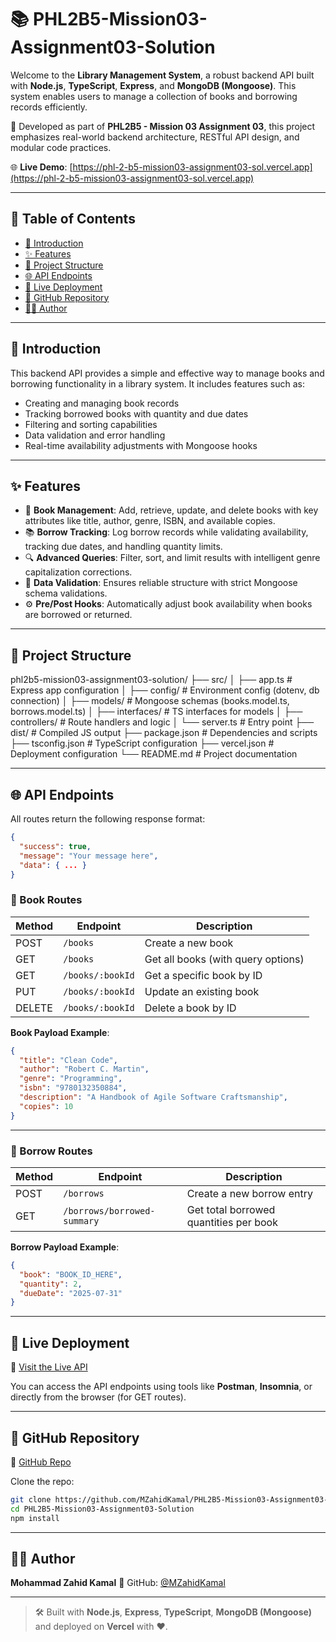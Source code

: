 
# 📚 PHL2B5-Mission03-Assignment03-Solution

Welcome to the **Library Management System**, a robust backend API built with **Node.js**, **TypeScript**, **Express**, and **MongoDB (Mongoose)**. This system enables users to manage a collection of books and borrowing records efficiently.

🧠 Developed as part of **PHL2B5 - Mission 03 Assignment 03**, this project emphasizes real-world backend architecture, RESTful API design, and modular code practices.

🌐 **Live Demo**: [https://phl-2-b5-mission03-assignment03-sol.vercel.app](https://phl-2-b5-mission03-assignment03-sol.vercel.app)

---

## 📑 Table of Contents

- [📝 Introduction](#-introduction)
- [✨ Features](#-features)
- [📂 Project Structure](#-project-structure)
- [🌐 API Endpoints](#-api-endpoints)
- [🚀 Live Deployment](#-live-deployment)
- [💾 GitHub Repository](#-github-repository)
- [👨‍💻 Author](#-author)

---

## 📝 Introduction

This backend API provides a simple and effective way to manage books and borrowing functionality in a library system. It includes features such as:

- Creating and managing book records
- Tracking borrowed books with quantity and due dates
- Filtering and sorting capabilities
- Data validation and error handling
- Real-time availability adjustments with Mongoose hooks

---

## ✨ Features

- 📖 **Book Management**: Add, retrieve, update, and delete books with key attributes like title, author, genre, ISBN, and available copies.
- 📚 **Borrow Tracking**: Log borrow records while validating availability, tracking due dates, and handling quantity limits.
- 🔍 **Advanced Queries**: Filter, sort, and limit results with intelligent genre capitalization corrections.
- 🔐 **Data Validation**: Ensures reliable structure with strict Mongoose schema validations.
- ⚙️ **Pre/Post Hooks**: Automatically adjust book availability when books are borrowed or returned.

---

## 📂 Project Structure

phl2b5-mission03-assignment03-solution/
├── src/
│   ├── app.ts               # Express app configuration
│   ├── config/              # Environment config (dotenv, db connection)
│   ├── models/              # Mongoose schemas (books.model.ts, borrows.model.ts)
│   ├── interfaces/          # TS interfaces for models
│   ├── controllers/         # Route handlers and logic
│   └── server.ts            # Entry point
├── dist/                    # Compiled JS output
├── package.json             # Dependencies and scripts
├── tsconfig.json            # TypeScript configuration
├── vercel.json              # Deployment configuration
└── README.md                # Project documentation



---

## 🌐 API Endpoints

All routes return the following response format:

```json
{
  "success": true,
  "message": "Your message here",
  "data": { ... }
}
````

### 📘 Book Routes

| Method | Endpoint         | Description                        |
| ------ | ---------------- | ---------------------------------- |
| POST   | `/books`         | Create a new book                  |
| GET    | `/books`         | Get all books (with query options) |
| GET    | `/books/:bookId` | Get a specific book by ID          |
| PUT    | `/books/:bookId` | Update an existing book            |
| DELETE | `/books/:bookId` | Delete a book by ID                |

**Book Payload Example**:

```json
{
  "title": "Clean Code",
  "author": "Robert C. Martin",
  "genre": "Programming",
  "isbn": "9780132350884",
  "description": "A Handbook of Agile Software Craftsmanship",
  "copies": 10
}
```

---

### 📗 Borrow Routes

| Method | Endpoint                    | Description                            |
| ------ | --------------------------- | -------------------------------------- |
| POST   | `/borrows`                  | Create a new borrow entry              |
| GET    | `/borrows/borrowed-summary` | Get total borrowed quantities per book |

**Borrow Payload Example**:

```json
{
  "book": "BOOK_ID_HERE",
  "quantity": 2,
  "dueDate": "2025-07-31"
}
```

---

## 🚀 Live Deployment

🔗 [Visit the Live API](https://phl-2-b5-mission03-assignment03-sol.vercel.app/)

You can access the API endpoints using tools like **Postman**, **Insomnia**, or directly from the browser (for GET routes).

---

## 💾 GitHub Repository

🔗 [GitHub Repo](https://github.com/MZahidKamal/PHL2B5-Mission03-Assignment03-Solution)

Clone the repo:

```bash
git clone https://github.com/MZahidKamal/PHL2B5-Mission03-Assignment03-Solution.git
cd PHL2B5-Mission03-Assignment03-Solution
npm install
```

---

## 👨‍💻 Author

**Mohammad Zahid Kamal**
🔗 GitHub: [@MZahidKamal](https://github.com/MZahidKamal)

---

> 🛠️ Built with **Node.js**, **Express**, **TypeScript**, **MongoDB (Mongoose)** and deployed on **Vercel** with ❤️.
